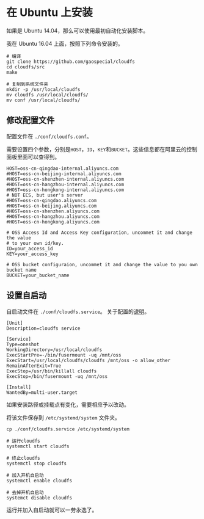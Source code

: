 # 在 Ubuntu 上安装

如果是 Ubuntu 14.04，那么可以使用最初自动化安装脚本。


我在 Ubuntu 16.04 上面，按照下列命令安装的。

```
# 编译
git clone https://github.com/gaospecial/cloudfs
cd cloudfs/src
make

# 复制到系统文件夹
mkdir -p /usr/local/cloudfs
mv cloudfs /usr/local/cloudfs/
mv conf /usr/local/cloudfs/
```

## 修改配置文件

配置文件在 `./conf/cloudfs.conf`。

需要设置四个参数，分别是`HOST`，`ID`，`KEY`和`BUCKET`。这些信息都在阿里云的控制面板里面可以查得到。

```
HOST=oss-cn-qingdao-internal.aliyuncs.com
#HOST=oss-cn-beijing-internal.aliyuncs.com
#HOST=oss-cn-shenzhen-internal.aliyuncs.com
#HOST=oss-cn-hangzhou-internal.aliyuncs.com
#HOST=oss-cn-hongkong-internal.aliyuncs.com
# NOT ECS, but user's server
#HOST=oss-cn-qingdao.aliyuncs.com
#HOST=oss-cn-beijing.aliyuncs.com
#HOST=oss-cn-shenzhen.aliyuncs.com
#HOST=oss-cn-hangzhou.aliyuncs.com
#HOST=oss-cn-hongkong.aliyuncs.com

# OSS Access Id and Access Key configuration, uncommet it and change the value
# to your own id/key.
ID=your_access_id
KEY=your_access_key

# OSS bucket configuraion, uncommet it and change the value to you own bucket name
BUCKET=your_bucket_name
```

## 设置自启动

自启动文件在 `./conf/cloudfs.service`。
关于配置的[说明](https://access.redhat.com/documentation/en-us/red_hat_enterprise_linux/7/html/system_administrators_guide/sect-managing_services_with_systemd-unit_files)。

```
[Unit]
Description=cloudfs service

[Service]
Type=oneshot
WorkingDirectory=/usr/local/cloudfs
ExecStartPre=-/bin/fusermount -uq /mnt/oss
ExecStart=/usr/local/cloudfs/cloudfs /mnt/oss -o allow_other
RemainAfterExit=True
ExecStop=/usr/bin/killall cloudfs
ExecStop=/bin/fusermount -uq /mnt/oss

[Install]
WantedBy=multi-user.target
```

如果安装路径或挂载点有变化，需要相应予以改动。

将该文件保存到 `/etc/systemd/system` 文件夹。

```
cp ./conf/cloudfs.service /etc/systemd/system

# 运行cloudfs
systemctl start cloudfs

# 终止cloudfs
systemctl stop cloudfs

# 加入开机自启动
systemctl enable cloudfs

# 去掉开机自启动
systemct disable cloudfs
```

运行并加入自启动就可以一劳永逸了。